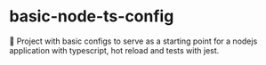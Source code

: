 # basic-node-ts-config

🚀 Project with basic configs to serve as a starting point for a nodejs application with typescript, hot reload and tests with jest.

